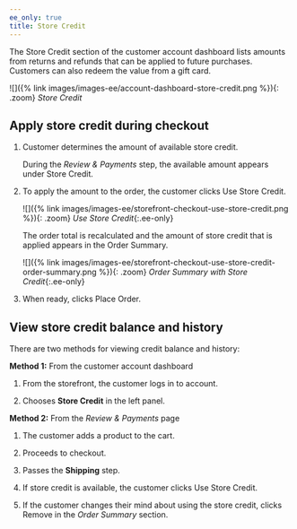 ```yaml
---
ee_only: true
title: Store Credit
---
```


The Store Credit section of the customer account dashboard lists amounts from returns and refunds that can be applied to future purchases. Customers can also redeem the value from a gift card.

![]({% link images/images-ee/account-dashboard-store-credit.png %}){: .zoom}
_Store Credit_

## Apply store credit during checkout

1. Customer determines the amount of available store credit.

   During the _Review & Payments_ step, the available amount appears under Store Credit.

1. To apply the amount to the order, the customer clicks <span class="btn">Use Store Credit</span>.

   ![]({% link images/images-ee/storefront-checkout-use-store-credit.png %}){: .zoom}
   _Use Store Credit_{:.ee-only}

   The order total is recalculated and the amount of store credit that is applied appears in the Order Summary.

   ![]({% link images/images-ee/storefront-checkout-use-store-credit-order-summary.png %}){: .zoom}
   _Order Summary with Store Credit_{:.ee-only}

1. When ready, clicks <span class="btn">Place Order</span>.

## View store credit balance and history

There are two methods for viewing credit balance and history:

**Method 1:** From the customer account dashboard

1. From the storefront, the customer logs in to account.

1. Chooses **Store Credit** in the left panel.

**Method 2:** From the _Review & Payments_ page

1. The customer adds a product to the cart.

1. Proceeds to checkout.

1. Passes the **Shipping** step.

1. If store credit is available, the customer clicks <span class="btn">Use Store Credit</span>.

1. If the customer changes their mind about using the store credit, clicks <span class="btn">Remove</span> in the _Order Summary_ section.
